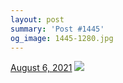 ```yaml
---
layout: post
summary: 'Post #1445'
og_image: 1445-1280.jpg
---
```


<p>
  <time>
    <a href="/1445">August 6, 2021</a>
  </time>
  <a href="/1445">
    <img src="{{ site.assets_url }}/1445-640.jpg" srcset="{{ site.assets_url }}/1445-320.jpg 320w, {{ site.assets_url }}/1445-640.jpg 640w, {{ site.assets_url }}/1445-960.jpg 960w, {{ site.assets_url }}/1445-1280.jpg 1280w" sizes="(min-width: 700px) 50vw, calc(100vw - 2rem)" />
  </a>
</p>
